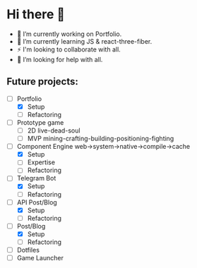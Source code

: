 # Hi there 👋
- 🔭 I’m currently working on Portfolio.
- 🌱 I’m currently learning JS & react-three-fiber.
- ⚡ I'm looking to collaborate with all.
- 🤔 I’m looking for help with all.
## Future projects:
- [ ] Portfolio
  - [x] Setup
  - [ ] Refactoring
- [ ] Prototype game
  - [ ] 2D live-dead-soul
  - [ ] MVP mining-crafting-building-positioning-fighting
- [ ] Component Engine web->system->native->compile->cache
  - [x] Setup
  - [ ] Expertise
  - [ ] Refactoring
- [ ] Telegram Bot
  - [x] Setup
  - [ ] Refactoring
- [ ] API Post/Blog
  - [x] Setup
  - [ ] Refactoring
- [ ] Post/Blog
  - [x] Setup
  - [ ] Refactoring
- [ ] Dotfiles
- [ ] Game Launcher
